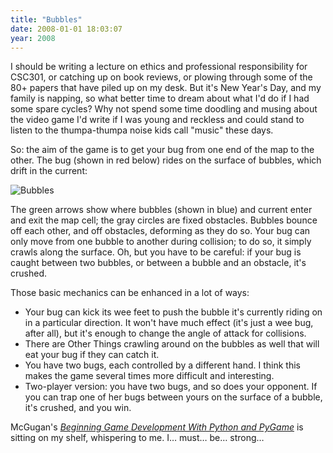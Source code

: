 ```yaml
---
title: "Bubbles"
date: 2008-01-01 18:03:07
year: 2008
---
```

I should be writing a lecture on ethics and professional responsibility for CSC301, or catching up on book reviews, or plowing through some of the 80+ papers that have piled up on my desk. But it's New Year's Day, and my family is napping, so what better time to dream about what I'd do if I had some spare cycles? Why not spend some time doodling and musing about the video game I'd write if I was young and reckless and could stand to listen to the thumpa-thumpa noise kids call "music" these days.

So: the aim of the game is to get your bug from one end of the map to the other. The bug (shown in red below) rides on the surface of bubbles, which drift in the current:

<img alt="Bubbles" id="image1286" src="{{'/files/2008/01/bubbles.png' | relative_url}}" class="centered">

The green arrows show where bubbles (shown in blue) and current enter and exit the map cell; the gray circles are fixed obstacles. Bubbles bounce off each other, and off obstacles, deforming as they do so.  Your bug can only move from one bubble to another during collision; to do so, it simply crawls along the surface. Oh, but you have to be careful: if your bug is caught between two bubbles, or between a bubble and an obstacle, it's crushed.

Those basic mechanics can be enhanced in a lot of ways:
<ul>
  <li>Your bug can kick its wee feet to push the bubble it's currently riding on in a particular direction. It won't have much effect (it's just a wee bug, after all), but it's enough to change the angle of attack for collisions.</li>
  <li>There are Other Things crawling around on the bubbles as well that will eat your bug if they can catch it.</li>
  <li>You have two bugs, each controlled by a different hand. I think this makes the game several times more difficult and interesting.</li>
  <li>Two-player version: you have two bugs, and so does your opponent. If you can trap one of her bugs between yours on the surface of a bubble, it's crushed, and you win.</li>
</ul>
McGugan's <a href="http://www.amazon.com/Beginning-Game-Development-Python-Pygame/dp/1590598725"><em>Beginning Game Development With Python and PyGame</em></a> is sitting on my shelf, whispering to me.  I… must… be… strong…
